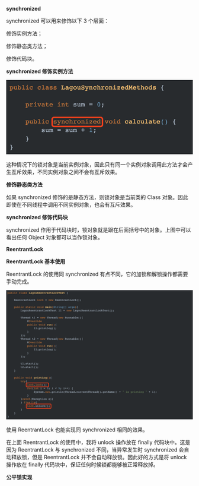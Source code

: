 **synchronized**

synchronized 可以用来修饰以下 3 个层面：

修饰实例方法；

修饰静态类方法；

修饰代码块。



**synchronized 修饰实例方法**

![1](assets/1.png)



这种情况下的锁对象是当前实例对象，因此只有同一个实例对象调用此方法才会产生互斥效果，不同实例对象之间不会有互斥效果。



**修饰静态类方法**

如果 synchronized 修饰的是静态方法，则锁对象是当前类的 Class 对象。因此即使在不同线程中调用不同实例对象，也会有互斥效果。



**synchronized 修饰代码块**

synchronized 作用于代码块时，锁对象就是跟在后面括号中的对象。上图中可以看出任何 Object 对象都可以当作锁对象。



**ReentrantLock**



**ReentrantLock 基本使用**

ReentrantLock 的使用同 synchronized 有点不同，它的加锁和解锁操作都需要手动完成。



![2](assets/2.png)

使用 ReentrantLock 也能实现同 synchronized 相同的效果。

在上面 ReentrantLock 的使用中，我将 unlock 操作放在 finally 代码块中。这是因为 ReentrantLock 与 synchronized 不同，当异常发生时 synchronized 会自动释放锁，但是 ReentrantLock 并不会自动释放锁。因此好的方式是将 unlock 操作放在 finally 代码块中，保证任何时候锁都能够被正常释放掉。 



**公平锁实现**







